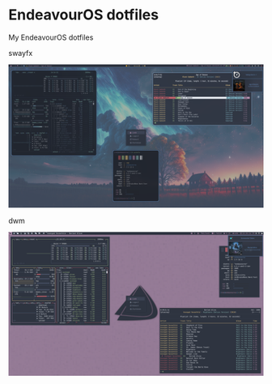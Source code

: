 # EndeavourOS dotfiles
My EndeavourOS dotfiles

swayfx

![Screenshot](screenshot.png?raw=true)

dwm

![Screenshot](screenshot2.png?raw=true)
